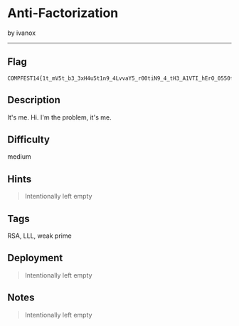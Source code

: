 # Anti-Factorization

by ivanox

---

## Flag

```
COMPFEST14{1t_mV5t_b3_3xH4u5t1n9_4LvvaY5_r00tiN9_4_tH3_A1VTI_hErO_0550f0ab2a}
```

## Description
It's me. Hi. I'm the problem, it's me.

## Difficulty
medium

## Hints
> Intentionally left empty

## Tags
RSA, LLL, weak prime

## Deployment
> Intentionally left empty

## Notes
> Intentionally left empty
